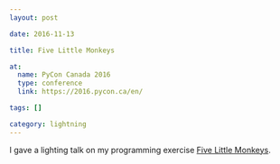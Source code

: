 ```yaml
---
layout: post

date: 2016-11-13

title: Five Little Monkeys

at:
  name: PyCon Canada 2016
  type: conference
  link: https://2016.pycon.ca/en/

tags: []

category: lightning
---
```


I gave a lighting talk on my programming exercise [Five Little Monkeys](https://github.com/myles/five-little-monkeys).
